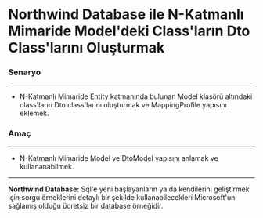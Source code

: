 # Northwind Database ile N-Katmanlı Mimaride Model'deki Class'ların Dto Class'larını Oluşturmak

### Senaryo
---
* N-Katmanlı Mimaride Entity katmanında bulunan Model klasörü altındaki class'ların Dto class'larını oluşturmak ve MappingProfile yapısını eklemek.
### Amaç
---
* N-Katmanlı Mimaride Model ve DtoModel yapısını anlamak ve kullananabilmek.
---
**Northwind Database:** Sql'e yeni başlayanların ya da kendilerini geliştirmek için sorgu örneklerini detaylı bir şekilde kullanabilecekleri Microsoft'un sağlamış olduğu ücretsiz bir database örneğidir.
